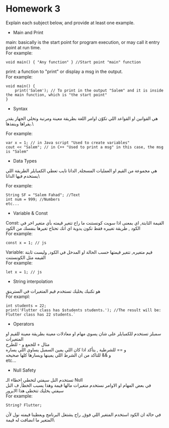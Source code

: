 # Homework 3

Explain each subject below, and provide at least one example.

* Main and Print  

main: basically is the start point for program execution, or may call it entry point at run time.\
For example:
```
void main() { "Any function" } //Start point "main" function
```

print: a function to "print" or display a msg in the output.\
For example:
```
void main() {
    print('Salem'); // To print in the output "Salem" and it is inside the main function, which is "the start point"
}
```
* Syntax

هي القوانين او القواعد اللي تكوّن اوامر اللغة بطريقة معينة ومرتبة وتخلي الجهاز يقدر يقراها وينفذها.\

For example:
```
var x = 1; // in Java script "Used to create variables"
cout << "Salem"; // in C++ "Used to print a msg" in this case, the msg is "Salem"
```
* Data Types

هي مجموعة من القيم او العمليات المسجلة, الداتا تايب تعطي الكمبايلر الطريقة اللي يستخدم فيها الداتا\

For example:
```
String SF = "Salem Fahad"; //Text
int num = 999; //Numbers
etc...
```
* Variable  & Const

Const: القيمة الثابتة, اي بمعنى اذا سويت كونستنت ما راح تتغير قيمته بأي متغير اخر في الكود , طريقة تغييره فقط تكون يدوية اي انك تحتاج تغيرها بنفسك من الكود \
For example:
```
const x = 1; // js
```
Variable: قيم متغيره, تتغير قيمتها حسب الحالة او المدخل في الكود, وليست ثابتة القيمه مثل الكونستنت\
For example:
```
let x = 1; // js
```

* String interpolation 

هو تكنيك يخليك تستخدم قيم المتغيرات في السترينق\
For exampl:
```
int students = 22;
print('Flutter class has $students students.'); //The result will be: Flutter class has 22 students.`
```

* Operators 

سمبلز تستخدم للكمبايلر على شان يسوي مهام او معادلات معينة بطريقة معينة للقيم او المتغيرات\
مثال + للجمع و - للطرح\
و == للشرطية , يتأكد اذا كان اللي يمين السمبل يساوي اللي يساره\
و && للتاكد من ان الشرط اللي يمينها ويسارها كلها صحيحه\
etc...


* Null Safety

تستخدم النل سيفتي لتخطي اخطاء الـ Null\
في بعض المهام او الاوامر نستخدم متغيرات مالها قيمة وهذا يسبب الخطأ, ف النل سيفتي يخليك تتخطى هذا الايرور\
For example:
```
String? Flutter;
```
في حالة ان الكود استخدم المتغير اللي فوق, راح يشتغل البرنامج ويعطينا قيمته نول لأن المتغير ما انضافت له قيمة\
